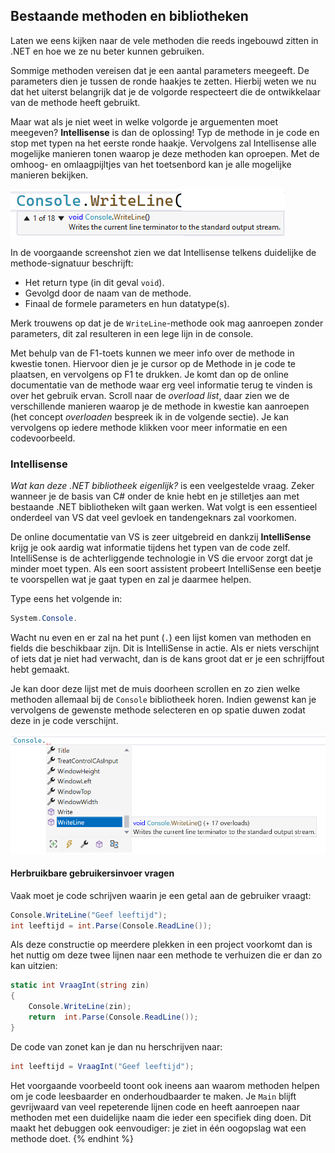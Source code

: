## Bestaande methoden en bibliotheken

Laten we eens kijken naar de vele methoden die reeds ingebouwd zitten in .NET en hoe we ze nu beter kunnen gebruiken.

Sommige methoden vereisen dat je een aantal parameters meegeeft. De parameters dien je tussen de ronde haakjes te zetten. Hierbij weten we nu dat het uiterst belangrijk dat je de volgorde respecteert die de ontwikkelaar van de methode heeft gebruikt. 

Maar wat als je niet weet in welke volgorde je arguementen moet meegeven? **Intellisense** is dan de oplossing! Typ de methode in je code en stop met typen na het eerste ronde haakje. Vervolgens zal Intellisense alle mogelijke manieren tonen waarop je deze methoden kan oproepen. Met de omhoog- en omlaagpijltjes van het toetsenbord kan je alle mogelijke manieren bekijken.


![Dit soort popups bevat een schat aan informatie.](../assets/4_methoden/methoden1.png)<!--{width=60%}-->


In de voorgaande screenshot zien we dat Intellisense telkens duidelijke de methode-signatuur beschrijft: 

* Het return type (in dit geval ``void``).
* Gevolgd door de naam van de methode.
* Finaal de formele parameters en hun datatype(s). 

Merk trouwens op dat je de ``WriteLine``-methode ook mag aanroepen zonder parameters, dit zal resulteren in een lege lijn in de console.

Met behulp van de F1-toets kunnen we meer info over de methode in kwestie tonen. Hiervoor dien je je cursor op de Methode in je code te plaatsen, en vervolgens op F1 te drukken. Je komt dan op de online documentatie van de methode waar erg veel informatie terug te vinden is over het gebruik ervan. Scroll naar de *overload list*, daar zien we de verschillende manieren waarop je de methode in kwestie kan aanroepen (het concept *overloaden* bespreek ik in de volgende sectie). Je kan vervolgens op iedere methode klikken voor meer informatie en een codevoorbeeld.

<!-- \newpage -->


### Intellisense

*Wat kan deze .NET bibliotheek eigenlijk?* is een veelgestelde vraag. Zeker wanneer je de basis van C# onder de knie hebt en je stilletjes aan met bestaande .NET bibliotheken wilt gaan werken. Wat volgt is een essentieel onderdeel van VS dat veel gevloek en tandengeknars zal voorkomen.

De online documentatie van VS is zeer uitgebreid en dankzij **IntelliSense** krijg je ook aardig wat informatie tijdens het typen van de code zelf. IntelliSense is de achterliggende technologie in VS die ervoor zorgt dat je minder moet typen. Als een soort assistent probeert IntelliSense een beetje te voorspellen wat je gaat typen en zal je daarmee helpen. 



Type eens het volgende in:

```csharp
System.Console.
```

Wacht nu even en er zal na het punt (``.``) een lijst komen van methoden en fields die beschikbaar zijn. Dit is IntelliSense in actie. Als er niets verschijnt of iets dat je niet had verwacht, dan is de kans groot dat er je een schrijffout hebt gemaakt. 

Je kan door deze lijst met de muis doorheen scrollen en zo zien welke methoden allemaal bij de ``Console`` bibliotheek horen. Indien gewenst kan je vervolgens de gewenste methode selecteren en op spatie duwen zodat deze in je code verschijnt.


![De icoontjes geven aan of het om een methode (kubus), een eigenschap (Engelse sleutel) of een "event" (bliksem) gaat. Events behandel ik niet in dit handboek.](../assets/4_methoden/methoden4.png)

<!-- \newpage -->


#### Herbruikbare gebruikersinvoer vragen

Vaak moet je code schrijven waarin je een getal aan de gebruiker vraagt:

```csharp
Console.WriteLine("Geef leeftijd");
int leeftijd = int.Parse(Console.ReadLine());
```

Als deze constructie op meerdere plekken in een project voorkomt dan is het nuttig om deze twee lijnen naar een methode te verhuizen die er dan zo kan uitzien:

```csharp
static int VraagInt(string zin)
{
    Console.WriteLine(zin);
    return  int.Parse(Console.ReadLine());
}
```

De code van zonet kan je dan nu herschrijven naar:


```csharp
int leeftijd = VraagInt("Geef leeftijd");
```

Het voorgaande voorbeeld toont ook ineens aan waarom methoden helpen om je code leesbaarder en onderhoudbaarder te maken. Je ``Main`` blijft gevrijwaard van veel repeterende lijnen code en heeft aanroepen naar methoden met een duidelijke naam die ieder een specifiek ding doen. Dit maakt het debuggen ook eenvoudiger: je ziet in één oogopslag wat een methode doet.
{% endhint %}

<!-- \newpage -->




